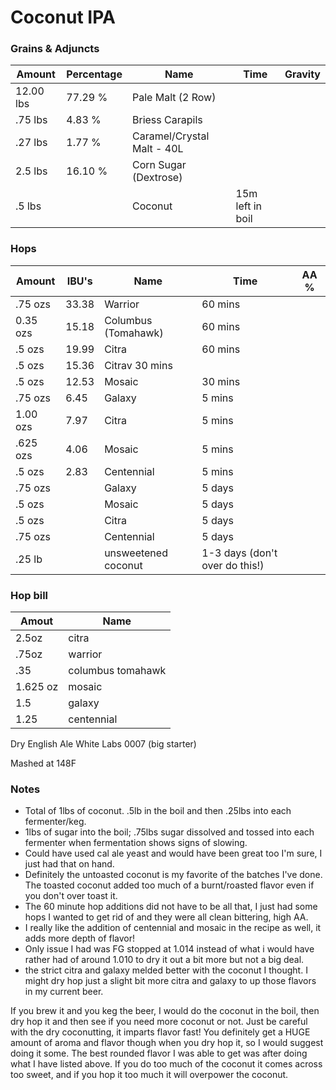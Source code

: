 # Coconut IPA



### Grains & Adjuncts
| Amount | Percentage | Name | Time | Gravity|
|---|---|---|---|---|
| 12.00 lbs | 77.29 % | Pale Malt (2 Row)| 
|.75 lbs | 4.83 % | Briess Carapils|
|.27 lbs |1.77 % | Caramel/Crystal Malt - 40L
|2.5 lbs | 16.10 % | Corn Sugar (Dextrose)
|.5 lbs| | Coconut  | 15m left in boil |

</div>

### Hops
| Amount| IBU's |Name |Time| AA %|
|---|---|---|---|---|
| .75 ozs |33.38 | Warrior |60 mins|
| 0.35 ozs| 15.18 | Columbus (Tomahawk) |60 mins|
| .5 ozs| 19.99 | Citra| 60 mins|
|.5 ozs| 15.36 | Citrav 30 mins |
|.5 ozs| 12.53 | Mosaic |30 mins|
|.75 ozs| 6.45 | Galaxy |5 mins |
|1.00 ozs |7.97 | Citra |5 mins| 
|.625 ozs| 4.06 | Mosaic| 5 mins|
|.5 ozs| 2.83 | Centennial |5 mins
|.75 ozs| | Galaxy |5 days|
|.5 ozs || Mosaic| 5 days|
|.5 ozs| | Citra| 5 days|
|.75 ozs| | Centennial| 5 days|
|.25 lb | | unsweetened coconut| 1-3 days (don't over do this!)|

### Hop bill

| Amout | Name |
|---|---|
| 2.5oz  |citra |
|.75oz  |warrior |
|.35  |columbus tomahawk |
|1.625 oz  |mosaic |
|1.5  |galaxy |
|1.25  |centennial |

Dry English Ale White Labs 0007 (big starter)

Mashed at 148F

### Notes

- Total of 1lbs of coconut. .5lb in the boil and then .25lbs into each fermenter/keg.
- 1lbs of sugar into the boil; .75lbs sugar dissolved and tossed into each fermenter when fermentation shows signs of slowing.
- Could have used cal ale yeast and would have been great too I'm sure, I just had that on hand.
- Definitely the untoasted coconut is my favorite of the batches I've done. The toasted coconut added too much of a burnt/roasted flavor even if you don't over toast it.
- The 60 minute hop additions did not have to be all that, I just had some hops I wanted to get rid of and they were all clean bittering, high AA.
- I really like the addition of centennial and mosaic in the recipe as well, it adds more depth of flavor!
- Only issue I had was FG stopped at 1.014 instead of what i would have rather had of around 1.010 to dry it out a bit more but not a big deal.
- the strict citra and galaxy melded better with the coconut I thought. I might dry hop just a slight bit more citra and galaxy to up those flavors in my current beer.

If you brew it and you keg the beer, I would do the coconut in the boil, then dry hop it and then see if you need more coconut or not. Just be careful with the dry coconutting, it imparts flavor fast! You definitely get a HUGE amount of aroma and flavor though when you dry hop it, so I would suggest doing it some.
The best rounded flavor I was able to get was after doing what I have listed above. If you do too much of the coconut it comes across too sweet, and if you hop it too much it will overpower the coconut.

